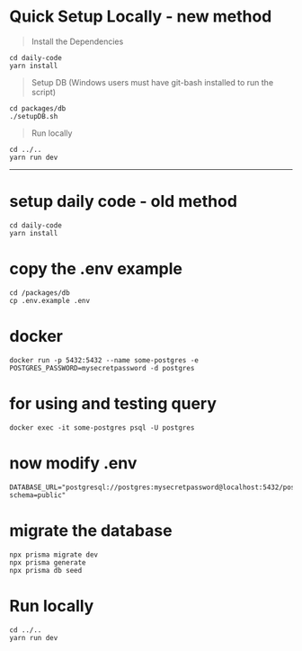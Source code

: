 # Quick Setup Locally - new method

> Install the Dependencies

```
cd daily-code
yarn install
```

> Setup DB (Windows users must have git-bash installed to run the script)

```
cd packages/db
./setupDB.sh
```

> Run locally

```
cd ../..
yarn run dev
```

--------------------------------------
# setup daily code - old method
```
cd daily-code
yarn install
```
# copy the .env example
```
cd /packages/db
cp .env.example .env
```
# docker 
```
docker run -p 5432:5432 --name some-postgres -e POSTGRES_PASSWORD=mysecretpassword -d postgres
```
# for using and testing query 
```
docker exec -it some-postgres psql -U postgres
```
# now modify .env
```
DATABASE_URL="postgresql://postgres:mysecretpassword@localhost:5432/postgres?schema=public"
```
# migrate the database
```
npx prisma migrate dev
npx prisma generate 
npx prisma db seed
```
# Run locally
```
cd ../..
yarn run dev
```


